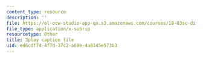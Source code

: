 ```yaml
---
content_type: resource
description: ''
file: https://ol-ocw-studio-app-qa.s3.amazonaws.com/courses/18-03sc-differential-equations-fall-2011/ed6cdf744f7d37c2a69e4a8345e573b3_JNsNgXKFgdo.srt
file_type: application/x-subrip
resourcetype: Other
title: 3play caption file
uid: ed6cdf74-4f7d-37c2-a69e-4a8345e573b3
---
```

